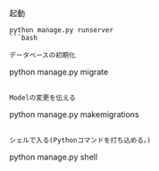 起動
```
python manage.py runserver
```bash

データベースの初期化
```
python manage.py migrate
```

Modelの変更を伝える
```
python manage.py makemigrations <app name>
```

シェルで入る(Pythonコマンドを打ち込める。)
```
python manage.py shell
```